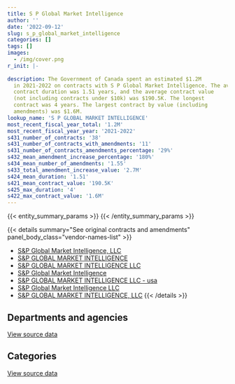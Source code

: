 ```yaml
---
title: S P Global Market Intelligence
author: ''
date: '2022-09-12'
slug: s_p_global_market_intelligence
categories: []
tags: []
images:
  - /img/cover.png
r_init: |-
  
description: The Government of Canada spent an estimated $1.2M
  in 2021-2022 on contracts with S P Global Market Intelligence. The average
  contract duration was 1.51 years, and the average contract value
  (not including contracts under $10k) was $190.5K. The longest
  contract was 4 years. The largest contract by value (including
  amendments) was $1.6M.
lookup_name: 'S P GLOBAL MARKET INTELLIGENCE'
most_recent_fiscal_year_total: '1.2M'
most_recent_fiscal_year_year: '2021-2022'
s431_number_of_contracts: '38'
s431_number_of_contracts_with_amendments: '11'
s431_number_of_contracts_amendments_percentage: '29%'
s432_mean_amendment_increase_percentage: '180%'
s434_mean_number_of_amendments: '1.55'
s433_total_amendment_increase_value: '2.7M'
s424_mean_duration: '1.51'
s421_mean_contract_value: '190.5K'
s425_max_duration: '4'
s422_max_contract_value: '1.6M'
---
```


<script src="/rmarkdown-libs/htmlwidgets/htmlwidgets.js"></script>
<link href="/rmarkdown-libs/datatables-css/datatables-crosstalk.css" rel="stylesheet" />
<script src="/rmarkdown-libs/datatables-binding/datatables.js"></script>
<script src="/rmarkdown-libs/jquery/jquery-3.6.0.min.js"></script>
<link href="/rmarkdown-libs/dt-core-bootstrap/css/dataTables.bootstrap.min.css" rel="stylesheet" />
<link href="/rmarkdown-libs/dt-core-bootstrap/css/dataTables.bootstrap.extra.css" rel="stylesheet" />
<script src="/rmarkdown-libs/dt-core-bootstrap/js/jquery.dataTables.min.js"></script>
<script src="/rmarkdown-libs/dt-core-bootstrap/js/dataTables.bootstrap.min.js"></script>
<link href="/rmarkdown-libs/crosstalk/css/crosstalk.min.css" rel="stylesheet" />
<script src="/rmarkdown-libs/crosstalk/js/crosstalk.min.js"></script>
<script src="/rmarkdown-libs/htmlwidgets/htmlwidgets.js"></script>
<link href="/rmarkdown-libs/datatables-css/datatables-crosstalk.css" rel="stylesheet" />
<script src="/rmarkdown-libs/datatables-binding/datatables.js"></script>
<script src="/rmarkdown-libs/jquery/jquery-3.6.0.min.js"></script>
<link href="/rmarkdown-libs/dt-core-bootstrap/css/dataTables.bootstrap.min.css" rel="stylesheet" />
<link href="/rmarkdown-libs/dt-core-bootstrap/css/dataTables.bootstrap.extra.css" rel="stylesheet" />
<script src="/rmarkdown-libs/dt-core-bootstrap/js/jquery.dataTables.min.js"></script>
<script src="/rmarkdown-libs/dt-core-bootstrap/js/dataTables.bootstrap.min.js"></script>
<link href="/rmarkdown-libs/crosstalk/css/crosstalk.min.css" rel="stylesheet" />
<script src="/rmarkdown-libs/crosstalk/js/crosstalk.min.js"></script>

{{< entity_summary_params >}}
{{< /entity_summary_params >}}

{{< details summary="See original contracts and amendments" panel_body_class="vendor-names-list" >}}
- [S&P Global Market Intelligence, LLC](https://search.open.canada.ca/en/ct/?sort=contract_value_f%20desc&page=1&search_text=%22S%26P%20Global%20Market%20Intelligence%2c%20LLC%22)
- [S&P GLOBAL MARKET INTELLIGENCE](https://search.open.canada.ca/en/ct/?sort=contract_value_f%20desc&page=1&search_text=%22S%26P%20GLOBAL%20MARKET%20INTELLIGENCE%22)
- [S&P GLOBAL MARKET INTELLIGENCE LLC](https://search.open.canada.ca/en/ct/?sort=contract_value_f%20desc&page=1&search_text=%22S%26P%20GLOBAL%20MARKET%20INTELLIGENCE%20LLC%22)
- [S&P Global Market Intelligence](https://search.open.canada.ca/en/ct/?sort=contract_value_f%20desc&page=1&search_text=%22S%26P%20Global%20Market%20Intelligence%22)
- [S&P GLOBAL MARKET INTELLIGENCE LLC - usa](https://search.open.canada.ca/en/ct/?sort=contract_value_f%20desc&page=1&search_text=%22S%26P%20GLOBAL%20MARKET%20INTELLIGENCE%20LLC%20-%20usa%22)
- [S&P Global Market Intelligence LLC](https://search.open.canada.ca/en/ct/?sort=contract_value_f%20desc&page=1&search_text=%22S%26P%20Global%20Market%20Intelligence%20LLC%22)
- [S&P GLOBAL MARKET INTELLIGENCE, LLC](https://search.open.canada.ca/en/ct/?sort=contract_value_f%20desc&page=1&search_text=%22S%26P%20GLOBAL%20MARKET%20INTELLIGENCE%2c%20LLC%22)
{{< /details >}}

## Departments and agencies

<div id="htmlwidget-1" style="width:100%;height:auto;" class="datatables html-widget"></div>
<script type="application/json" data-for="htmlwidget-1">{"x":{"style":"bootstrap","filter":"none","vertical":false,"data":[["<a href=\"/departments/aandc-aadnc/\">Crown-Indigenous Relations and Northern Affairs Canada<\/a>","<a href=\"/departments/cbsa-asfc/\">Canada Border Services Agency<\/a>","<a href=\"/departments/cfia-acia/\">Canadian Food Inspection Agency<\/a>","<a href=\"/departments/cra-arc/\">Canada Revenue Agency<\/a>","<a href=\"/departments/crtc/\">Canadian Radio-television and Telecommunications Commission<\/a>","<a href=\"/departments/dfatd-maecd/\">Global Affairs Canada<\/a>","<a href=\"/departments/fin/\">Department of Finance Canada<\/a>","<a href=\"/departments/ic/\">Innovation, Science and Economic Development Canada<\/a>","<a href=\"/departments/iic-iac/\">Invest in Canada<\/a>","<a href=\"/departments/isc-sac/\">Indigenous Services Canada<\/a>","<a href=\"/departments/nrcan-rncan/\">Natural Resources Canada<\/a>","<a href=\"/departments/osfi-bsif/\">Office of the Superintendent of Financial Institutions Canada<\/a>","<a href=\"/departments/pch/\">Canadian Heritage<\/a>","<a href=\"/departments/statcan/\">Statistics Canada<\/a>"],[107945.72,null,null,396659.23,null,40838.11,null,93336.5,null,102158.18,127941.31,217991.17,25000.53,null],[108241.46,null,null,397745.97,null,76258.93,9409.12,52705.85,null,93761.62,186615.87,218588.41,25069.02,34242.35],[98777.73,54681.8,null,396659.23,1411.79,76050.57,23388.38,38622.15,21470.23,null,155532.21,274370.19,23699.13,116402.56],[null,53117.16,12417.66,396659.23,23230.36,76050.57,null,65529.21,99003.31,null,34723.74,318701.33,32016.1,109750.94]],"container":"<table class=\"table table-striped table-hover row-border order-column display\">\n  <thead>\n    <tr>\n      <th>Department<\/th>\n      <th>2018-2019<\/th>\n      <th>2019-2020<\/th>\n      <th>2020-2021<\/th>\n      <th>2021-2022<\/th>\n    <\/tr>\n  <\/thead>\n<\/table>","options":{"order":[[4,"desc"]],"pageLength":10,"autoWidth":true,"columnDefs":[{"targets":1,"render":"function(data, type, row, meta) {\n    return type !== 'display' ? data : DTWidget.formatCurrency(data, \"$\", 2, 3, \",\", \".\", true, null);\n  }"},{"targets":2,"render":"function(data, type, row, meta) {\n    return type !== 'display' ? data : DTWidget.formatCurrency(data, \"$\", 2, 3, \",\", \".\", true, null);\n  }"},{"targets":3,"render":"function(data, type, row, meta) {\n    return type !== 'display' ? data : DTWidget.formatCurrency(data, \"$\", 2, 3, \",\", \".\", true, null);\n  }"},{"targets":4,"render":"function(data, type, row, meta) {\n    return type !== 'display' ? data : DTWidget.formatCurrency(data, \"$\", 2, 3, \",\", \".\", true, null);\n  }"},{"width":"16%","targets":[1,2,3,4]},{"className":"dt-right","targets":[1,2,3,4]}],"orderClasses":false}},"evals":["options.columnDefs.0.render","options.columnDefs.1.render","options.columnDefs.2.render","options.columnDefs.3.render"],"jsHooks":[]}</script>
<p class="text-right">
<a href="https://github.com/GoC-Spending/contracts-data/tree/main/data/out/vendors/s_p_global_market_intelligence/summary_by_fiscal_year_by_department.csv" class="source-data-link btn btn-link">View source data</a>
</p>

## Categories

<div id="htmlwidget-2" style="width:100%;height:auto;" class="datatables html-widget"></div>
<script type="application/json" data-for="htmlwidget-2">{"x":{"style":"bootstrap","filter":"none","vertical":false,"data":[["<a href=\"/categories/information_technology/\">Information technology<\/a>","<a href=\"/categories/human_capital/\">Human capital<\/a>"],[134174.62,977696.14],[138373.9,1064264.71],[214213.13,1066852.84],[343449.28,877750.32]],"container":"<table class=\"table table-striped table-hover row-border order-column display\">\n  <thead>\n    <tr>\n      <th>Category<\/th>\n      <th>2018-2019<\/th>\n      <th>2019-2020<\/th>\n      <th>2020-2021<\/th>\n      <th>2021-2022<\/th>\n    <\/tr>\n  <\/thead>\n<\/table>","options":{"order":[[4,"desc"]],"dom":"t","pageLength":30,"autoWidth":true,"columnDefs":[{"targets":1,"render":"function(data, type, row, meta) {\n    return type !== 'display' ? data : DTWidget.formatCurrency(data, \"$\", 2, 3, \",\", \".\", true, null);\n  }"},{"targets":2,"render":"function(data, type, row, meta) {\n    return type !== 'display' ? data : DTWidget.formatCurrency(data, \"$\", 2, 3, \",\", \".\", true, null);\n  }"},{"targets":3,"render":"function(data, type, row, meta) {\n    return type !== 'display' ? data : DTWidget.formatCurrency(data, \"$\", 2, 3, \",\", \".\", true, null);\n  }"},{"targets":4,"render":"function(data, type, row, meta) {\n    return type !== 'display' ? data : DTWidget.formatCurrency(data, \"$\", 2, 3, \",\", \".\", true, null);\n  }"},{"width":"16%","targets":[1,2,3,4]},{"className":"dt-right","targets":[1,2,3,4]}],"orderClasses":false,"lengthMenu":[10,25,30,50,100]}},"evals":["options.columnDefs.0.render","options.columnDefs.1.render","options.columnDefs.2.render","options.columnDefs.3.render"],"jsHooks":[]}</script>
<p class="text-right">
<a href="https://github.com/GoC-Spending/contracts-data/tree/main/data/out/vendors/s_p_global_market_intelligence/summary_by_fiscal_year_by_category.csv" class="source-data-link btn btn-link">View source data</a>
</p>
